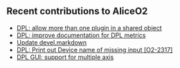 ## Recent contributions to AliceO2
- [DPL: allow more than one plugin in a shared object](https://github.com/AliceO2Group/AliceO2/pull/6134)
- [DPL: improve documentation for DPL metrics](https://github.com/AliceO2Group/AliceO2/pull/6133)
- [Update devel.markdown](https://github.com/AliceO2Group/AliceO2Group.github.io/pull/48)
- [DPL: Print out Device name of missing input [O2-2317]](https://github.com/AliceO2Group/AliceO2/pull/6106)
- [DPL GUI: support for multiple axis](https://github.com/AliceO2Group/AliceO2/pull/6100)
